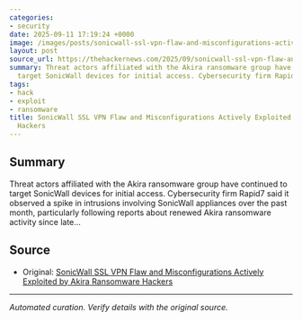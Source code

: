 ```yaml
---
categories:
- security
date: 2025-09-11 17:19:24 +0000
image: /images/posts/sonicwall-ssl-vpn-flaw-and-misconfigurations-actively-exploi-6c5a90f1.jpg
layout: post
source_url: https://thehackernews.com/2025/09/sonicwall-ssl-vpn-flaw-and.html
summary: Threat actors affiliated with the Akira ransomware group have continued to
  target SonicWall devices for initial access. Cybersecurity firm Rapid7 said it observ...
tags:
- hack
- exploit
- ransomware
title: SonicWall SSL VPN Flaw and Misconfigurations Actively Exploited by Akira Ransomware
  Hackers
---
```


## Summary

Threat actors affiliated with the Akira ransomware group have continued to target SonicWall devices for initial access. Cybersecurity firm Rapid7 said it observed a spike in intrusions involving SonicWall appliances over the past month, particularly following reports about renewed Akira ransomware activity since late...

## Source

- Original: [SonicWall SSL VPN Flaw and Misconfigurations Actively Exploited by Akira Ransomware Hackers](https://thehackernews.com/2025/09/sonicwall-ssl-vpn-flaw-and.html)


---

*Automated curation. Verify details with the original source.*